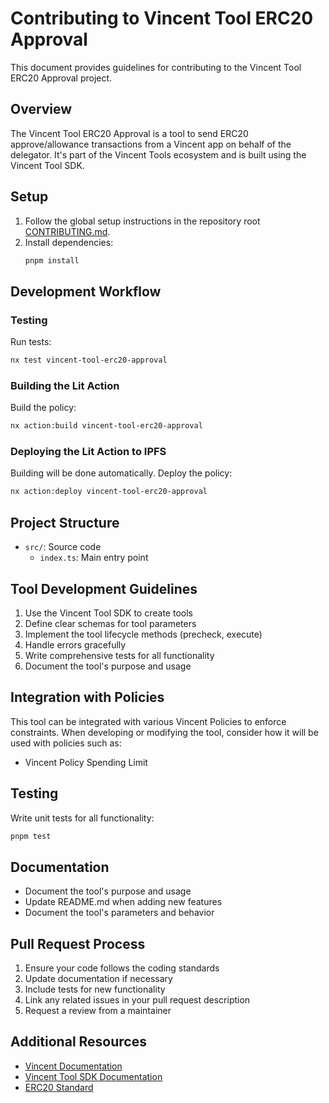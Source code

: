 # Contributing to Vincent Tool ERC20 Approval

This document provides guidelines for contributing to the Vincent Tool ERC20 Approval project.

## Overview

The Vincent Tool ERC20 Approval is a tool to send ERC20 approve/allowance transactions from a Vincent app on behalf of the delegator. It's part of the Vincent Tools ecosystem and is built using the Vincent Tool SDK.

## Setup

1. Follow the global setup instructions in the repository root [CONTRIBUTING.md](../../../CONTRIBUTING.md).
2. Install dependencies:
   ```bash
   pnpm install
   ```

## Development Workflow

### Testing

Run tests:
```bash
nx test vincent-tool-erc20-approval
```

### Building the Lit Action

Build the policy:
```bash
nx action:build vincent-tool-erc20-approval
```

### Deploying the Lit Action to IPFS

Building will be done automatically. Deploy the policy:
```bash
nx action:deploy vincent-tool-erc20-approval
```

## Project Structure

- `src/`: Source code
  - `index.ts`: Main entry point

## Tool Development Guidelines

1. Use the Vincent Tool SDK to create tools
2. Define clear schemas for tool parameters
3. Implement the tool lifecycle methods (precheck, execute)
4. Handle errors gracefully
5. Write comprehensive tests for all functionality
6. Document the tool's purpose and usage

## Integration with Policies

This tool can be integrated with various Vincent Policies to enforce constraints. When developing or modifying the tool, consider how it will be used with policies such as:

- Vincent Policy Spending Limit

## Testing

Write unit tests for all functionality:
```bash
pnpm test
```

## Documentation

- Document the tool's purpose and usage
- Update README.md when adding new features
- Document the tool's parameters and behavior

## Pull Request Process

1. Ensure your code follows the coding standards
2. Update documentation if necessary
3. Include tests for new functionality
4. Link any related issues in your pull request description
5. Request a review from a maintainer

## Additional Resources

- [Vincent Documentation](https://docs.heyvincent.ai/)
- [Vincent Tool SDK Documentation](../vincent-tool-sdk/README.md)
- [ERC20 Standard](https://eips.ethereum.org/EIPS/eip-20)
